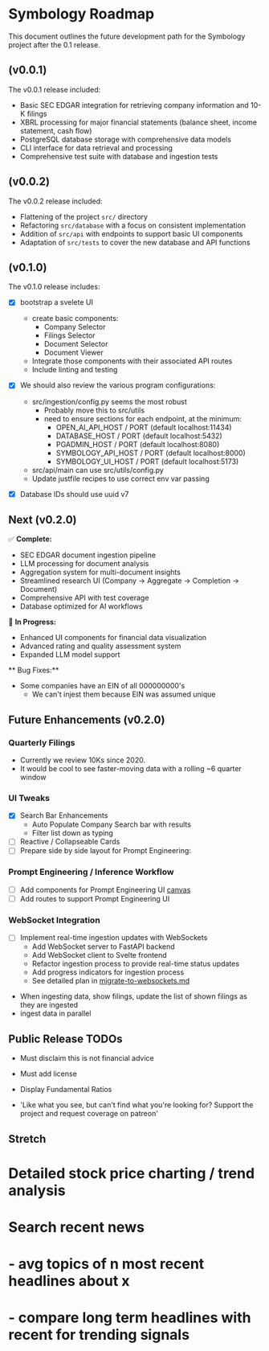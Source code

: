 # Symbology Roadmap

This document outlines the future development path for the Symbology project after the 0.1 release.

## (v0.0.1)

The v0.0.1 release included:
- Basic SEC EDGAR integration for retrieving company information and 10-K filings
- XBRL processing for major financial statements (balance sheet, income statement, cash flow)
- PostgreSQL database storage with comprehensive data models
- CLI interface for data retrieval and processing
- Comprehensive test suite with database and ingestion tests

## (v0.0.2)

The v0.0.2 release included:
- Flattening of the project `src/` directory
- Refactoring `src/database` with a focus on consistent implementation
- Addition of `src/api` with endpoints to support basic UI components
- Adaptation of `src/tests` to cover the new database and API functions

## (v0.1.0)

The v0.1.0 release includes:
- [x] bootstrap a svelete UI
    - create basic components:
      - Company Selector
      - Filings Selector
      - Document Selector
      - Document Viewer
    - Integrate those components with their associated API routes
    - Include linting and testing

- [x] We should also review the various program configurations:
  - src/ingestion/config.py seems the most robust
    - Probably move this to src/utils
    - need to ensure sections for each endpoint, at the minimum:
      - OPEN_AI_API_HOST / PORT (default localhost:11434)
      - DATABASE_HOST / PORT (default localhost:5432)
      - PGADMIN_HOST / PORT (default localhost:8080)
      - SYMBOLOGY_API_HOST / PORT (default localhost:8000)
      - SYMBOLOGY_UI_HOST / PORT (default localhost:5173)
  - src/api/main can use src/utils/config.py
  - Update justfile recipes to use correct env var passing

- [x] Database IDs should use uuid v7

## Next (v0.2.0)

✅ **Complete:**
- SEC EDGAR document ingestion pipeline
- LLM processing for document analysis
- Aggregation system for multi-document insights
- Streamlined research UI (Company → Aggregate → Completion → Document)
- Comprehensive API with test coverage
- Database optimized for AI workflows

🚧 **In Progress:**
- Enhanced UI components for financial data visualization
- Advanced rating and quality assessment system
- Expanded LLM model support

** Bug Fixes:**
- Some companies have an EIN of all 000000000's
  - We can't injest them because EIN was assumed unique


## Future Enhancements (v0.2.0)

### Quarterly Filings
- Currently we review 10Ks since 2020.
- It would be cool to see faster-moving data with a rolling ~6 quarter window

### UI Tweaks
- [x] Search Bar Enhancements
  - Auto Populate Company Search bar with results
  - Filter list down as typing
- [ ] Reactive / Collapseable Cards
- [ ] Prepare side by side layout for Prompt Engineering:

### Prompt Engineering / Inference Workflow
- [ ] Add components for Prompt Engineering UI [canvas](ui/llm-layouts.canvas)
- [ ] Add routes to support Prompt Engineering UI

### WebSocket Integration
- [ ] Implement real-time ingestion updates with WebSockets
  - Add WebSocket server to FastAPI backend
  - Add WebSocket client to Svelte frontend
  - Refactor ingestion process to provide real-time status updates
  - Add progress indicators for ingestion process
  - See detailed plan in [migrate-to-websockets.md](migrate-to-websockets.md)

- When ingesting data, show filings, update the list of shown filings as they are ingested
- ingest data in parallel


## Public Release TODOs

- Must disclaim this is not financial advice
- Must add license

- Display Fundamental Ratios

- 'Like what you see, but can't find what you're looking for? Support the project and request coverage on patreon'

## Stretch

# Detailed stock price charting / trend analysis

# Search recent news
# - avg topics of n most recent headlines about x
#   - compare long term headlines with recent for trending signals
#
